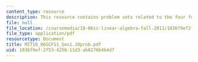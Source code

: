 ```yaml
---
content_type: resource
description: This resource contains problem sets related to the four fundamental subspaces.
file: null
file_location: /coursemedia/18-06sc-linear-algebra-fall-2011/1036f9ef2f53425811d3ab8176b4b4d7_MIT18_06SCF11_Ses1.10prob.pdf
file_type: application/pdf
resourcetype: Document
title: MIT18_06SCF11_Ses1.10prob.pdf
uid: 1036f9ef-2f53-4258-11d3-ab8176b4b4d7
---
```

